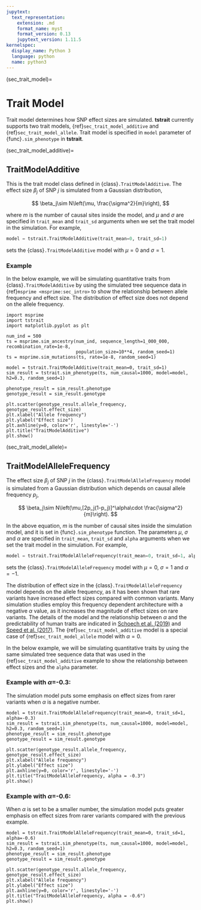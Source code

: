 ```yaml
---
jupytext:
  text_representation:
    extension: .md
    format_name: myst
    format_version: 0.13
    jupytext_version: 1.11.5
kernelspec:
  display_name: Python 3
  language: python
  name: python3
---
```


(sec_trait_model)=

# Trait Model

Trait model determines how SNP effect sizes are simulated. **tstrait** currently supports two trait models, {ref}`sec_trait_model_additive` and {ref}`sec_trait_model_allele`. Trait model is specified in `model` parameter of {func}`.sim_phenotype` in **tstrait**.

(sec_trait_model_additive)=

## TraitModelAdditive

This is the trait model class defined in {class}`.TraitModelAdditive`. The effect size $\beta_j$ of SNP $j$ is simulated from a Gaussian distribution,

$$
\beta_j\sim N\left(\mu, \frac{\sigma^2}{m}\right),
$$

where $m$ is the number of causal sites inside the model, and $\mu$ and $\sigma$ are specified in `trait_mean` and `trait_sd` arguments when we set the trait model in the simulation. For example,

```Python
model = tstrait.TraitModelAdditive(trait_mean=0, trait_sd=1)
```

sets the {class}`.TraitModelAdditive` model with $\mu=0$ and $\sigma=1$.

### Example

In the below example, we will be simulating quantitative traits from {class}`.TraitModelAdditive` by using the simulated tree sequence data in {ref}`msprime <msprime:sec_intro>` to show the relationship between allele frequency and effect size. The distribution of effect size does not depend on the allele frequency.

```{code-cell} ipython3
import msprime
import tstrait
import matplotlib.pyplot as plt

num_ind = 500
ts = msprime.sim_ancestry(num_ind, sequence_length=1_000_000, recombination_rate=1e-8,
                          population_size=10**4, random_seed=1)
ts = msprime.sim_mutations(ts, rate=1e-8, random_seed=1)

model = tstrait.TraitModelAdditive(trait_mean=0, trait_sd=1)
sim_result = tstrait.sim_phenotype(ts, num_causal=1000, model=model, h2=0.3, random_seed=1)

phenotype_result = sim_result.phenotype
genotype_result = sim_result.genotype

plt.scatter(genotype_result.allele_frequency, genotype_result.effect_size)
plt.xlabel("Allele frequency")
plt.ylabel("Effect size")
plt.axhline(y=0, color='r', linestyle='-')
plt.title("TraitModelAdditive")
plt.show()
```

(sec_trait_model_allele)=

## TraitModelAlleleFrequency

The effect size $\beta_j$ of SNP $j$ in the {class}`.TraitModelAlleleFrequency` model is simulated from a Gaussian distribution which depends on causal allele frequency $p_j$,

$$
    \beta_j\sim N\left(\mu,[2p_j(1-p_j)]^\alpha\cdot \frac{\sigma^2}{m}\right).
$$

In the above equation, $m$ is the number of causal sites inside the simulation model, and it is set in {func}`.sim_phenotype` function. The parameters $\mu$, $\sigma$ and $\alpha$ are specified in `trait_mean`, `trait_sd` and `alpha` arguments when we set the trait model in the simulation. For example,

```Python
model = tstrait.TraitModelAlleleFrequency(trait_mean=0, trait_sd=1, alpha=-1)
```

sets the {class}`.TraitModelAlleleFrequency` model with $\mu=0$, $\sigma=1$ and $\alpha=-1$.

The distribution of effect size in the {class}`.TraitModelAlleleFrequency` model depends on the allele frequency, as it has been shown that rare variants have increased effect sizes compared with common variants. Many simulation studies employ this frequency dependent architecture with a negative $\alpha$ value, as it increases the magnitude of effect sizes on rare variants. The details of the model and the relationship between $\alpha$ and the predictability of human traits are indicated in [Schoech et al. (2019)](https://doi.org/10.1038/s41467-019-08424-6) and [Speed et al. (2017)](https://doi.org/10.1038/ng.3865). The {ref}`sec_trait_model_additive` model is a special case of {ref}`sec_trait_model_allele` model with $\alpha=0$.

In the below example, we will be simulating quantitative traits by using the same simulated tree sequence data that was used in the {ref}`sec_trait_model_additive` example to show the relationship between effect sizes and the `alpha` parameter.

### Example with $\alpha$=-0.3:

The simulation model puts some emphasis on effect sizes from rarer variants when $\alpha$ is a negative number.

```{code-cell} ipython3
model = tstrait.TraitModelAlleleFrequency(trait_mean=0, trait_sd=1, alpha=-0.3)
sim_result = tstrait.sim_phenotype(ts, num_causal=1000, model=model, h2=0.3, random_seed=1)
phenotype_result = sim_result.phenotype
genotype_result = sim_result.genotype

plt.scatter(genotype_result.allele_frequency, genotype_result.effect_size)
plt.xlabel("Allele frequency")
plt.ylabel("Effect size")
plt.axhline(y=0, color='r', linestyle='-')
plt.title("TraitModelAlleleFrequency, alpha = -0.3")
plt.show()
```

### Example with $\alpha$=-0.6:

When $\alpha$ is set to be a smaller number, the simulation model puts greater emphasis on effect sizes from rarer variants compared with the previous example.

```{code-cell} ipython3
model = tstrait.TraitModelAlleleFrequency(trait_mean=0, trait_sd=1, alpha=-0.6)
sim_result = tstrait.sim_phenotype(ts, num_causal=1000, model=model, h2=0.3, random_seed=1)
phenotype_result = sim_result.phenotype
genotype_result = sim_result.genotype

plt.scatter(genotype_result.allele_frequency, genotype_result.effect_size)
plt.xlabel("Allele frequency")
plt.ylabel("Effect size")
plt.axhline(y=0, color='r', linestyle='-')
plt.title("TraitModelAlleleFrequency, alpha = -0.6")
plt.show()
```